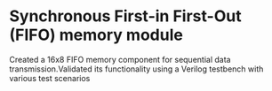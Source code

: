 # Synchronous First-in First-Out (FIFO) memory module
 Created a 16x8 FIFO memory component for sequential data transmission.Validated its functionality using a Verilog testbench with various test scenarios
